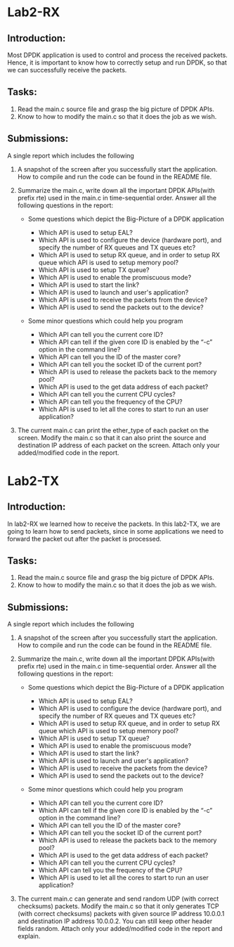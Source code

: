 # Lab2-RX

## Introduction:

Most DPDK application is used to control and process the received packets. Hence, it is important to know how to correctly setup and run DPDK, so that we can successfully receive the packets.

## Tasks:

1. Read the main.c source file and grasp the big picture of DPDK APIs.
2. Know to how to modify the main.c so that it does the job as we wish.
	
## Submissions:

A single report which includes the following

1. A snapshot of the screen after you successfully start the application. How to compile and run the code can be found in the README file.
2. Summarize the main.c, write down all the important DPDK APIs(with prefix rte) used in the main.c in time-sequential order. Answer all the following questions in the report:
	
	* Some questions which depict the Big-Picture of a DPDK application

		* Which API is used to setup EAL?
		* Which API is used to configure the device (hardware port), and specify the number of RX queues and TX queues etc?
		* Which API is used to setup RX queue, and in order to setup RX queue which API is used to setup memory pool?
		* Which API is used to setup TX queue?
		* Which API is used to enable the promiscuous mode?
		* Which API is used to start the link?
		* Which API is used to launch and user's application?
		* Which API is used to receive the packets from the device?
		* Which API is used to send the packets out to the device?
 
	* Some minor questions which could help you program

		* Which API can tell you the current core ID?
		* Which API can tell if the given core ID is enabled by the “-c” option in the command line?
		* Which API can tell you the ID of the master core?
		* Which API can tell you the socket ID of the current port?
		* Which API is used to release the packets back to the memory pool?
		* Which API is used to the get data address of each packet?
		* Which API can tell you the current CPU cycles?
		* Which API can tell you the frequency of the CPU?
		* Which API is used to let all the cores to start to run an user application?
	
3. The current main.c can print the ether_type of each packet on the screen. Modify the main.c so that it can also print the source and destination IP address of each packet on the screen. Attach only your added/modified code in the report.
	

# Lab2-TX

## Introduction:

In lab2-RX we learned how to receive the packets. In this lab2-TX, we are going to learn how to send packets, since in some applications we need to forward the packet out after the packet is processed.
	
## Tasks:

1. Read the main.c source file and grasp the big picture of DPDK APIs.
2. Know to how to modify the main.c so that it does the job as we wish.
	
## Submissions:

A single report which includes the following

1. A snapshot of the screen after you successfully start the application. How to compile and run the code can be found in the README file.
2. Summarize the main.c, write down all the important DPDK APIs(with prefix rte)  used in the main.c in time-sequential order. Answer all the following questions in the report:
	
	* Some questions which depict the Big-Picture of a DPDK application

		* Which API is used to setup EAL?
		* Which API is used to configure the device (hardware port), and specify the number of RX queues and TX queues etc?
		* Which API is used to setup RX queue, and in order to setup RX queue which API is used to setup memory pool?
		* Which API is used to setup TX queue?
		* Which API is used to enable the promiscuous mode?
		* Which API is used to start the link?
		* Which API is used to launch and user's application?
		* Which API is used to receive the packets from the device?
		* Which API is used to send the packets out to the device?
 
	* Some minor questions which could help you program

		* Which API can tell you the current core ID?
		* Which API can tell if the given core ID is enabled by the “-c” option in the command line?
		* Which API can tell you the ID of the master core?
		* Which API can tell you the socket ID of the current port?
		* Which API is used to release the packets back to the memory pool?
		* Which API is used to the get data address of each packet?
		* Which API can tell you the current CPU cycles?
		* Which API can tell you the frequency of the CPU?
		* Which API is used to let all the cores to start to run an user application?	

	
3. The current main.c can generate and send random UDP (with correct checksums) packets. Modify the main.c so that it only generates TCP (with correct checksums) packets with given source IP address 10.0.0.1 and destination IP address 10.0.0.2. You can still keep other header fields random. Attach only your added/modified code in the report and explain.
	
